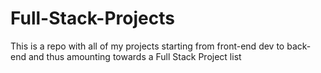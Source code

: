 # Full-Stack-Projects
This is a repo with all of my projects starting from front-end dev to back-end and thus amounting towards a Full Stack Project list

